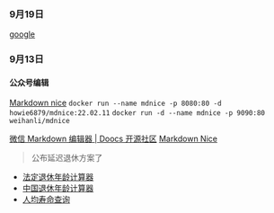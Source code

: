 ### 9月19日
[google](https://g.ckvak.asia/)

### 9月13日
  #### 公众号编辑 
[Markdown nice](https://weekly.howie6879.com/2022/02-15~02-20.%E8%80%81%E8%83%A1%E7%9A%84%E5%91%A8%E5%88%8A%EF%BC%88%E7%AC%AC027%E6%9C%9F%EF%BC%89.html?h=mdnice#markdown-nice) 
`docker run --name mdnice -p 8080:80 -d howie6879/mdnice:22.02.11` 
`docker run -d --name mdnice -p 9090:80 weihanli/mdnice`

 [微信 Markdown 编辑器 | Doocs 开源社区](https://doocs.github.io/md/)
[Markdown Nice](https://www.yeyulingfeng.com/tools/wechat-mdeditor/)

> 公布延迟退休方案了
- [法定退休年龄计算器](https://si.12333.gov.cn/304647.jhtml?menuguide=1)
- [中国退休年龄计算器](https://retirement-age-calculator.pages.dev/calc)
- [人均寿命查询](https://data.stats.gov.cn/easyquery.htm?cn=E0103)
